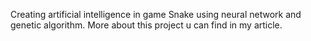 Creating artificial intelligence in game Snake using neural network and genetic algorithm.
More about this project u can find in my article.
